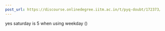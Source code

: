 ```yaml
---
post_url: https://discourse.onlinedegree.iitm.ac.in/t/pyq-doubt/172373/2
---
```

yes saturday is 5 when using weekday ()
